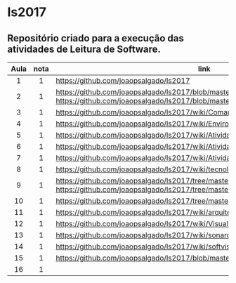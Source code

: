 # Is2017

## Repositório criado para a execução das atividades de Leitura de Software.

| Aula  | nota | link | comentário  |
|:-:|:-:|---|:-:|
| 1  | 1  | https://github.com/joaopsalgado/ls2017  |   |
| 2  | 1  |  https://github.com/joaopsalgado/ls2017/blob/master/TarefaSupervisionada1Leitura.odt https://github.com/joaopsalgado/ls2017/blob/master/TarefaSupervisionada2Leitura.docx  |   |
| 3  | 1  | https://github.com/joaopsalgado/ls2017/wiki/Comandos   |   |
| 4  | 1  | https://github.com/joaopsalgado/ls2017/wiki/Enviroment  |   |
| 5  | 1  | https://github.com/joaopsalgado/ls2017/wiki/Atividade-Supervisionada  |   |
| 6  | 1  | https://github.com/joaopsalgado/ls2017/wiki/Atividade-Supervisionada-2 |   |
| 7  | 1  | https://github.com/joaopsalgado/ls2017/wiki/Atividade-Supervisionada-3  |   |
| 8  | 1  | https://github.com/joaopsalgado/ls2017/wiki/tecnologiasThoughtworks  |   |
| 9  | 1  | https://github.com/joaopsalgado/ls2017/tree/master/analise-estatica https://github.com/joaopsalgado/ls2017/tree/master/analise-estatica2  |   |
| 10  | 1  | https://github.com/joaopsalgado/ls2017/tree/master/javancss/target  |   |
| 11  | 1  | https://github.com/joaopsalgado/ls2017/wiki/arquitetura  |   |
| 12  | 1  | https://github.com/joaopsalgado/ls2017/wiki/Visualvm  |   |
| 13  | 1  | https://github.com/joaopsalgado/ls2017/wiki/sonarcloud |   |
| 14  | 1  | https://github.com/joaopsalgado/ls2017/wiki/softvis3d |   |
| 15  | 1  | https://github.com/joaopsalgado/ls2017/blob/master/README.md  |   |
| 16  | 1  |   |   |


